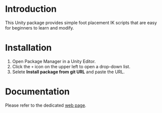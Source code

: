 # Introduction

This Unity package provides simple foot placement IK scripts that are easy for beginners to learn and modify.

# Installation

1. Open Package Manager in a Unity Editor.
2. Click the `+` icon on the upper left to open a drop-down list.
3. Selete **Install package from git URL** and paste the URL.

# Documentation

Please refer to the dedicated [web page](https://www.notion.so/Unity-Foot-IK-26a92303a69a80d98847f126c5c141b3#27b92303a69a80cfbd57c058f16c4854).